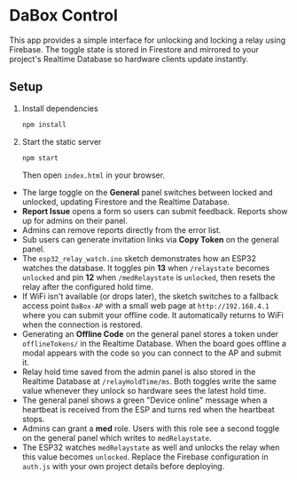 # DaBox Control

This app provides a simple interface for unlocking and locking a relay using Firebase. The toggle state is stored in Firestore and mirrored to your project's Realtime Database so hardware clients update instantly.

## Setup

1. Install dependencies
   ```bash
   npm install
   ```
2. Start the static server
   ```bash
   npm start
   ```
   Then open `index.html` in your browser.
- The large toggle on the **General** panel switches between locked and unlocked, updating Firestore and the Realtime Database.
- **Report Issue** opens a form so users can submit feedback. Reports show up for admins on their panel.
- Admins can remove reports directly from the error list.
- Sub users can generate invitation links via **Copy Token** on the general panel.
- The `esp32_relay_watch.ino` sketch demonstrates how an ESP32 watches the database. It toggles pin **13** when `/relaystate` becomes `unlocked` and pin **12** when `/medRelaystate` is `unlocked`, then resets the relay after the configured hold time.
- If WiFi isn't available (or drops later), the sketch switches to a fallback access point `DaBox-AP` with a small web page at `http://192.168.4.1` where you can submit your offline code. It automatically returns to WiFi when the connection is restored.
- Generating an **Offline Code** on the general panel stores a token under `offlineTokens/` in the Realtime Database. When the board goes offline a modal appears with the code so you can connect to the AP and submit it.
- Relay hold time saved from the admin panel is also stored in the Realtime Database at `/relayHoldTime/ms`. Both toggles write the same value whenever they unlock so hardware sees the latest hold time.
- The general panel shows a green "Device online" message when a heartbeat is received from the ESP and turns red when the heartbeat stops.
- Admins can grant a **med** role. Users with this role see a second toggle on the general panel which writes to `medRelaystate`.
- The ESP32 watches `medRelaystate` as well and unlocks the relay when this value becomes `unlocked`.
Replace the Firebase configuration in `auth.js` with your own project details before deploying.

